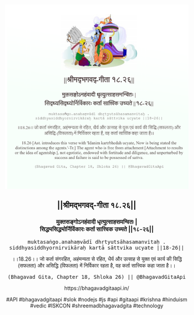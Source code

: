 <img src="../../asset/BG_18_26.png"/>
<center><h2>||श्रीमद्‍भगवद्‍-गीता १८.२६||</h2>
<h3>मुक्तसङ्गोऽनहंवादी धृत्युत्साहसमन्वितः |<br/>सिद्ध्यसिद्ध्योर्निर्विकारः कर्ता सात्त्विक उच्यते ||१८-२६||</h3>
<pre>muktasaṅgo.anahaṃvādī dhṛtyutsāhasamanvitaḥ .<br/>siddhyasiddhyornirvikāraḥ kartā sāttvika ucyate ||18-26||</pre>
<p>।।18.26।। जो कर्ता संगरहित, अहंमन्यता से रहित, धैर्य और उत्साह से युक्त एवं कार्य की सिद्धि (सफलता) और असिद्धि (विफलता) में निर्विकार रहता है, वह कर्ता सात्त्विक कहा जाता है।।</p>
<pre>(Bhagavad Gita, Chapter 18, Shloka 26) || @BhagavadGitaApi</pre><p>https://bhagavadgitaapi.in/</p><p>#API #bhagavadgitaapi #slok #nodejs #js #api #gitaapi #krishna #hinduism #vedic #ISKCON #shreemadbhagavadgita #technology</p></center>